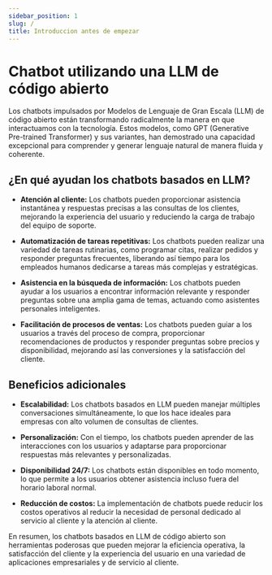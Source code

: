 ```yaml
---
sidebar_position: 1
slug: /
title: Introduccion antes de empezar
---
```

# Chatbot utilizando una LLM de código abierto

Los chatbots impulsados por Modelos de Lenguaje de Gran Escala (LLM) de código abierto están transformando radicalmente la manera en que interactuamos con la tecnología. Estos modelos, como GPT (Generative Pre-trained Transformer) y sus variantes, han demostrado una capacidad excepcional para comprender y generar lenguaje natural de manera fluida y coherente.

## ¿En qué ayudan los chatbots basados en LLM?

- **Atención al cliente:** Los chatbots pueden proporcionar asistencia instantánea y respuestas precisas a las consultas de los clientes, mejorando la experiencia del usuario y reduciendo la carga de trabajo del equipo de soporte.
  
- **Automatización de tareas repetitivas:** Los chatbots pueden realizar una variedad de tareas rutinarias, como programar citas, realizar pedidos y responder preguntas frecuentes, liberando así tiempo para los empleados humanos dedicarse a tareas más complejas y estratégicas.

- **Asistencia en la búsqueda de información:** Los chatbots pueden ayudar a los usuarios a encontrar información relevante y responder preguntas sobre una amplia gama de temas, actuando como asistentes personales inteligentes.

- **Facilitación de procesos de ventas:** Los chatbots pueden guiar a los usuarios a través del proceso de compra, proporcionar recomendaciones de productos y responder preguntas sobre precios y disponibilidad, mejorando así las conversiones y la satisfacción del cliente.

## Beneficios adicionales

- **Escalabilidad:** Los chatbots basados en LLM pueden manejar múltiples conversaciones simultáneamente, lo que los hace ideales para empresas con alto volumen de consultas de clientes.

- **Personalización:** Con el tiempo, los chatbots pueden aprender de las interacciones con los usuarios y adaptarse para proporcionar respuestas más relevantes y personalizadas.

- **Disponibilidad 24/7:** Los chatbots están disponibles en todo momento, lo que permite a los usuarios obtener asistencia incluso fuera del horario laboral normal.

- **Reducción de costos:** La implementación de chatbots puede reducir los costos operativos al reducir la necesidad de personal dedicado al servicio al cliente y la atención al cliente.

En resumen, los chatbots basados en LLM de código abierto son herramientas poderosas que pueden mejorar la eficiencia operativa, la satisfacción del cliente y la experiencia del usuario en una variedad de aplicaciones empresariales y de servicio al cliente.
